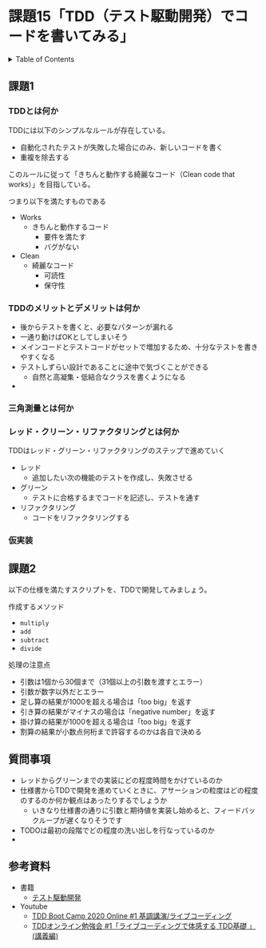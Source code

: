 # 課題15「TDD（テスト駆動開発）でコードを書いてみる」

<!-- START doctoc generated TOC please keep comment here to allow auto update -->
<!-- DON'T EDIT THIS SECTION, INSTEAD RE-RUN doctoc TO UPDATE -->
<details>
<summary>Table of Contents</summary>

- [課題1](#%E8%AA%B2%E9%A1%8C1)
  - [TDDとは何か](#tdd%E3%81%A8%E3%81%AF%E4%BD%95%E3%81%8B)
  - [TDDのメリットとデメリットは何か](#tdd%E3%81%AE%E3%83%A1%E3%83%AA%E3%83%83%E3%83%88%E3%81%A8%E3%83%87%E3%83%A1%E3%83%AA%E3%83%83%E3%83%88%E3%81%AF%E4%BD%95%E3%81%8B)
  - [三角測量とは何か](#%E4%B8%89%E8%A7%92%E6%B8%AC%E9%87%8F%E3%81%A8%E3%81%AF%E4%BD%95%E3%81%8B)
  - [レッド・クリーン・リファクタリングとは何か](#%E3%83%AC%E3%83%83%E3%83%89%E3%83%BB%E3%82%AF%E3%83%AA%E3%83%BC%E3%83%B3%E3%83%BB%E3%83%AA%E3%83%95%E3%82%A1%E3%82%AF%E3%82%BF%E3%83%AA%E3%83%B3%E3%82%B0%E3%81%A8%E3%81%AF%E4%BD%95%E3%81%8B)
  - [仮実装](#%E4%BB%AE%E5%AE%9F%E8%A3%85)
- [課題2](#%E8%AA%B2%E9%A1%8C2)
- [質問事項](#%E8%B3%AA%E5%95%8F%E4%BA%8B%E9%A0%85)
- [参考資料](#%E5%8F%82%E8%80%83%E8%B3%87%E6%96%99)

</details>
<!-- END doctoc generated TOC please keep comment here to allow auto update -->

## 課題1

### TDDとは何か

TDDには以下のシンプルなルールが存在している。

- 自動化されたテストが失敗した場合にのみ、新しいコードを書く
- 重複を除去する

このルールに従って「きちんと動作する綺麗なコード（Clean code that works）」を目指している。

つまり以下を満たすものである

- Works
  - きちんと動作するコード
    - 要件を満たす
    - バグがない
- Clean
  - 綺麗なコード
    - 可読性
    - 保守性

### TDDのメリットとデメリットは何か

- 後からテストを書くと、必要なパターンが漏れる
- 一通り動けばOKとしてしまいそう
- メインコードとテストコードがセットで増加するため、十分なテストを書きやすくなる
- テストしずらい設計であることに途中で気づくことができる
  - 自然と高凝集・低結合なクラスを書くようになる
- 

### 三角測量とは何か

### レッド・クリーン・リファクタリングとは何か

TDDはレッド・グリーン・リファクタリングのステップで進めていく

- レッド
  - 追加したい次の機能のテストを作成し、失敗させる
- グリーン
  - テストに合格するまでコードを記述し、テストを通す
- リファクタリング
  - コードをリファクタリングする

### 仮実装

## 課題2

以下の仕様を満たすスクリプトを、TDDで開発してみましょう。

作成するメソッド

- `multiply`
- `add`
- `subtract`
- `divide`

処理の注意点

- 引数は1個から30個まで（31個以上の引数を渡すとエラー）
- 引数が数字以外だとエラー
- 足し算の結果が1000を超える場合は「too big」を返す
- 引き算の結果がマイナスの場合は「negative number」を返す
- 掛け算の結果が1000を超える場合は「too big」を返す
- 割算の結果が小数点何桁まで許容するのかは各自で決める

## 質問事項

- レッドからグリーンまでの実装にどの程度時間をかけているのか
- 仕様書からTDDで開発を進めていくときに、アサーションの粒度はどの程度のするのか何か観点はあったりするでしょうか
  - いきなり仕様書の通りに引数と期待値を実装し始めると、フィードバックループが遅くなりそうです
- TODOは最初の段階でどの程度の洗い出しを行なっているのか
- 

## 参考資料

- 書籍
  - [テスト駆動開発](https://www.amazon.co.jp/%E3%83%86%E3%82%B9%E3%83%88%E9%A7%86%E5%8B%95%E9%96%8B%E7%99%BA-%EF%BC%AB%EF%BD%85%EF%BD%8E%EF%BD%94%EF%BC%A2%EF%BD%85%EF%BD%83%EF%BD%8B-ebook/dp/B077D2L69C/ref=sr_1_1?__mk_ja_JP=%E3%82%AB%E3%82%BF%E3%82%AB%E3%83%8A&dchild=1&keywords=%E3%83%86%E3%82%B9%E3%83%88%E9%A7%86%E5%8B%95&qid=1615904877&sr=8-1)
- Youtube
  - [TDD Boot Camp 2020 Online #1 基調講演/ライブコーディング](https://youtu.be/Q-FJ3XmFlT8?t=1146)
  - [TDDオンライン勉強会 #1「ライブコーディングで体感する TDD基礎 」(講義編)](https://youtu.be/UhHdnLTxOjE?t=294)